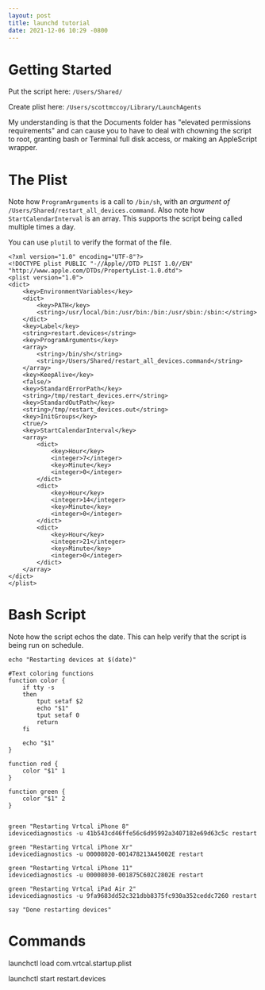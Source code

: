 ```yaml
---
layout: post
title: launchd tutorial
date: 2021-12-06 10:29 -0800
---
```


# Getting Started

Put the script here: `/Users/Shared/`

Create plist here: `/Users/scottmccoy/Library/LaunchAgents`

My understanding is that the Documents folder has "elevated permissions requirements" and can cause you to have to deal with chowning the script to root, granting bash or Terminal full disk access, or making an AppleScript wrapper.


# The Plist

Note how `ProgramArguments` is a call to `/bin/sh`, with an *argument of* `/Users/Shared/restart_all_devices.command`. Also note how `StartCalendarInterval` is an array. This supports the script being called multiple times a day.

You can use `plutil` to verify the format of the file.

```
<?xml version="1.0" encoding="UTF-8"?>
<!DOCTYPE plist PUBLIC "-//Apple//DTD PLIST 1.0//EN" "http://www.apple.com/DTDs/PropertyList-1.0.dtd">
<plist version="1.0">
<dict>
	<key>EnvironmentVariables</key>
	<dict>
		<key>PATH</key>
		<string>/usr/local/bin:/usr/bin:/bin:/usr/sbin:/sbin:</string>
	</dict>
	<key>Label</key>
	<string>restart.devices</string>
	<key>ProgramArguments</key>
	<array>
		<string>/bin/sh</string>
		<string>/Users/Shared/restart_all_devices.command</string>
	</array>
	<key>KeepAlive</key>
	<false/>
	<key>StandardErrorPath</key>
	<string>/tmp/restart_devices.err</string>
	<key>StandardOutPath</key>
	<string>/tmp/restart_devices.out</string>
	<key>InitGroups</key>
	<true/>
	<key>StartCalendarInterval</key>
	<array>
		<dict>
			<key>Hour</key>
			<integer>7</integer>
			<key>Minute</key>
			<integer>0</integer>
		</dict>
		<dict>
			<key>Hour</key>
			<integer>14</integer>
			<key>Minute</key>
			<integer>0</integer>
		</dict>
		<dict>
			<key>Hour</key>
			<integer>21</integer>
			<key>Minute</key>
			<integer>0</integer>
		</dict>
	</array>
</dict>
</plist>
```


# Bash Script

Note how the script echos the date. This can help verify that the script is being run on schedule.

```
echo "Restarting devices at $(date)"

#Text coloring functions
function color {
    if tty -s
    then
        tput setaf $2
        echo "$1"
        tput setaf 0
        return
    fi
    
    echo "$1"
}

function red {
    color "$1" 1
}

function green {
    color "$1" 2
}


green "Restarting Vrtcal iPhone 8"
idevicediagnostics -u 41b543cd46ffe56c6d95992a3407182e69d63c5c restart

green "Restarting Vrtcal iPhone Xr"
idevicediagnostics -u 00008020-001478213A45002E restart

green "Restarting Vrtcal iPhone 11"
idevicediagnostics -u 00008030-001875C602C2802E restart

green "Restarting Vrtcal iPad Air 2"
idevicediagnostics -u 9fa9683dd52c321dbb8375fc930a352ceddc7260 restart

say "Done restarting devices"
```

# Commands 

launchctl load com.vrtcal.startup.plist

launchctl start restart.devices
